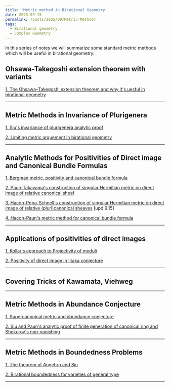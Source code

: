 ```yaml
---
title: 'Metric method in Birational Geometry'
date: 2025-09-15
permalink: /posts/2025/09/Metric-Method/
tags:
  - Birational geometry
  - Complex Geometry
---
```


In this series of notes we will summarize some standard metric methods which will be useful in birational geometry.


## Ohsawa-Takegoshi extension theorem with variants

[1. The Ohsawa–Takegoshi extension theorem and why it's uesful in birational geometry]()


---
## Metric Methods in Invariance of Plurigenera

[1. Siu's invariance of plurigenera analytic proof]()

[2. Limiting metric arguement in birational geometry]()




---
## Analytic Methods for Positivities of Direct image and Canonical Bundle Formulas

[1. Bergman metric, positivity and canonical bundle formula]()

[2. Paun-Takayama's construction of singular Hermitian metric on direct image of relative canonical sheaf]()

[3. Hacon-Popa-Schnell's construction of singular Hermitian metric on direct image of relative (pluri)canonical sheaves](https://yilimath.github.io/files/Birational/MetricMethod/HPSIitaka.pdf) [upd 9.15]

[4. Hacon-Paun's metric method for canonical bundle formula]()


---
## Applications of positivities of direct images

[1. Kollar's approach to Projectivity of moduli]()

[2. Positivity of direct image in Iitaka conjecture]()



---
## Covering Tricks of Kawamata, Viehweg





---
## Metric Methods in Abundance Conjecture

[1. Supercanonical metric and abundance conjecture]()

[2. Siu and Paun's analytic proof of finite generation of canonical ring and Shokurov's non-vanishing]()


---
## Metric Methods in Boundedness Problems

[1. The theorem of Angehrn and Siu]()

[2. Birational boundedness for varieties of general type]()

---

